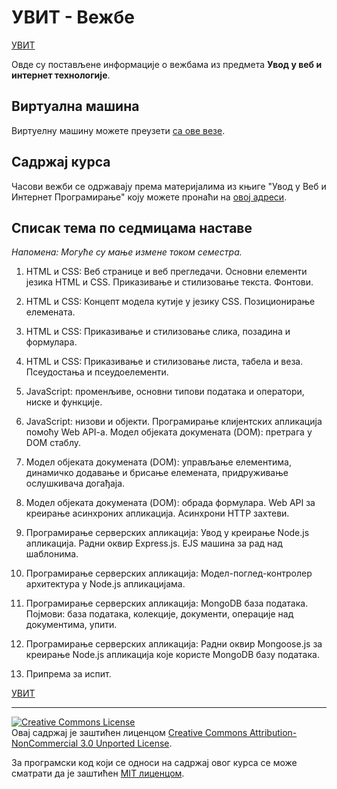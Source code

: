 # УВИТ - Вежбе

[УВИТ](../README.md)

Овде су постављене информације о вежбама из предмета **Увод у веб и интернет технологије**.

## Виртуална машина

Виртуeлну машину можете преузети [са ове везе](https://drive.google.com/file/d/1uXIodLD3d9fIIVYyQLlVRja0TSJCbNJV/view?usp=sharing). 

<!--
Виртуалну машину можете преузети [са ове везе](https://1drv.ms/u/s!Agf67w2RxBDSgcpMHwiCxOo_hqCM4w?e=eby9kB){:target="_blank"}. 

За преузимање ВМ је неопходно да прво означите архиву, па затим да притиснете дугме "Download" (у супротном ће OneDrive захтевати пријављивање помоћу Microsoft налога).

- Приступање систему:
    - корисничко име: `student`
    - лозинка: `student` -->

## Садржај курса

Часови вежби се одржавају према материјалима из књиге "Увод у Веб и Интернет Програмирање" коју можете пронаћи на [овој адреси](./knjiga/README.md).

## Списак тема по седмицама наставе

_Напомена: Могуће су мање измене током семестра._

1. HTML и CSS: Веб странице и веб прегледачи. Основни елементи језика HTML и CSS. Приказивање и стилизовање текста. Фонтови.

2. HTML и CSS: Концепт модела кутије у језику CSS. Позиционирање елемената.

3. HTML и CSS: Приказивање и стилизовање слика, позадина и формулара.

4. HTML и CSS: Приказивање и стилизовање листа, табела и веза. Псеудостања и псеудоелементи.

5. JavaScript: променљиве, основни типови података и оператори, ниске и функције.

6. JavaScript: низови и објекти. Програмирање клијентских апликација помоћу Web API-a. Модел објеката докумената (DOM): претрага у DOM стаблу.

7. Модел објеката докумената (DOM): управљање елементима, динамичко додавање и брисање елемената, придруживање ослушкивача догађаја.

8. Модел објеката докумената (DOM): обрада формулара. Web API за креирање асинхроних апликација. Асинхрони HTTP захтеви.

9. Програмирање серверских апликација: Увод у креирање Node.js апликација. Радни оквир Express.js. EJS машина за рад над шаблонима.

10. Програмирање серверских апликација: Модел-поглед-контролер архитектура у Node.js апликацијама. 

11. Програмирање серверских апликација: MongoDB база података. Појмови: база података, колекције, документи, операције над документима, упити.

12. Програмирање серверских апликација: Радни оквир Mongoose.js за креирање Node.js апликација које користе MongoDB базу података.

13. Припрема за испит.

[УВИТ](../README.md)

---

<a rel="license" href="http://creativecommons.org/licenses/by-nc/3.0/"><img alt="Creative Commons License" style="border-width:0" src="https://i.creativecommons.org/l/by-nc/3.0/88x31.png" /></a><br />Овај садржај је заштићен лиценцом <a rel="license" href="http://creativecommons.org/licenses/by-nc/3.0/">Creative Commons Attribution-NonCommercial 3.0 Unported License</a>.

За програмски код који се односи на садржај овог курса се може сматрати да је заштићен [MIT лиценцом](/LICENSE).
